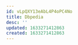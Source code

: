 ```yaml
---
id: vLpQXY13eAbL4P4oPC4No
title: Dbpedia
desc: ''
updated: 1633271412863
created: 1633271412863
---
```




